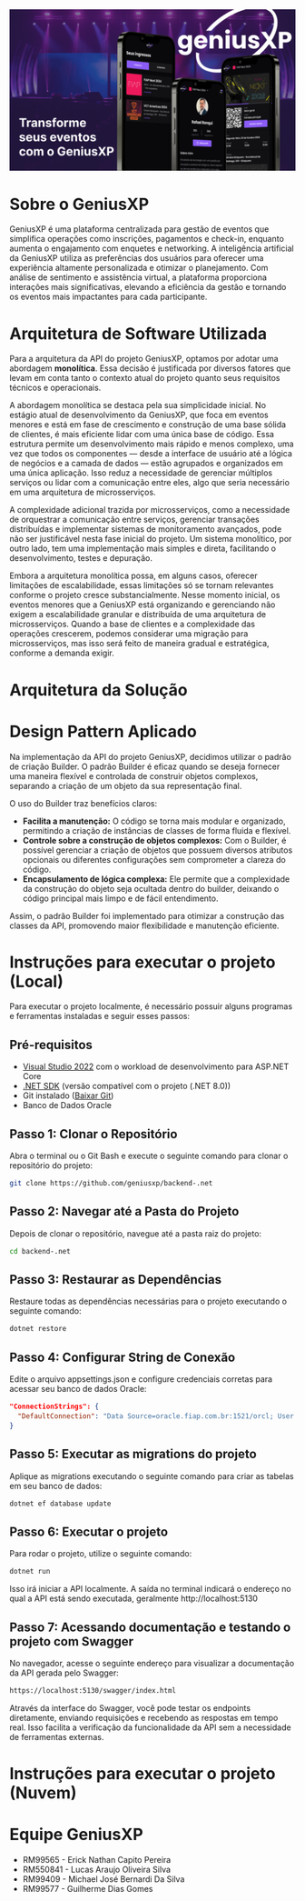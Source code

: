 <img src="https://github.com/geniusxp/backend-.net/blob/main/banner_geniusxp.png">

# Sobre o GeniusXP
GeniusXP é uma plataforma centralizada para gestão de eventos que simplifica operações como inscrições, pagamentos e check-in, enquanto aumenta o engajamento com enquetes e networking. A inteligência artificial da GeniusXP utiliza as preferências dos usuários para oferecer uma experiência altamente personalizada e otimizar o planejamento. Com análise de sentimento e assistência virtual, a plataforma proporciona interações mais significativas, elevando a eficiência da gestão e tornando os eventos mais impactantes para cada participante.

# Arquitetura de Software Utilizada
Para a arquitetura da API do projeto GeniusXP, optamos por adotar uma abordagem **monolítica**. Essa decisão é justificada por diversos fatores que levam em conta tanto o contexto atual do projeto quanto seus requisitos técnicos e operacionais.

A abordagem monolítica se destaca pela sua simplicidade inicial. No estágio atual de desenvolvimento da GeniusXP, que foca em eventos menores e está em fase de crescimento e construção de uma base sólida de clientes, é mais eficiente lidar com uma única base de código. Essa estrutura permite um desenvolvimento mais rápido e menos complexo, uma vez que todos os componentes — desde a interface de usuário até a lógica de negócios e a camada de dados — estão agrupados e organizados em uma única aplicação. Isso reduz a necessidade de gerenciar múltiplos serviços ou lidar com a comunicação entre eles, algo que seria necessário em uma arquitetura de microsserviços.

A complexidade adicional trazida por microsserviços, como a necessidade de orquestrar a comunicação entre serviços, gerenciar transações distribuídas e implementar sistemas de monitoramento avançados, pode não ser justificável nesta fase inicial do projeto. Um sistema monolítico, por outro lado, tem uma implementação mais simples e direta, facilitando o desenvolvimento, testes e depuração.

Embora a arquitetura monolítica possa, em alguns casos, oferecer limitações de escalabilidade, essas limitações só se tornam relevantes conforme o projeto cresce substancialmente. Nesse momento inicial, os eventos menores que a GeniusXP está organizando e gerenciando não exigem a escalabilidade granular e distribuída de uma arquitetura de microsserviços. Quando a base de clientes e a complexidade das operações crescerem, podemos considerar uma migração para microsserviços, mas isso será feito de maneira gradual e estratégica, conforme a demanda exigir.

# Arquitetura da Solução

# Design Pattern Aplicado

Na implementação da API do projeto GeniusXP, decidimos utilizar o padrão de criação Builder. O padrão Builder é eficaz quando se deseja fornecer uma maneira flexível e controlada de construir objetos complexos, separando a criação de um objeto da sua representação final.

O uso do Builder traz benefícios claros:

- **Facilita a manutenção:** O código se torna mais modular e organizado, permitindo a criação de instâncias de classes de forma fluida e flexível.
- **Controle sobre a construção de objetos complexos:** Com o Builder, é possível gerenciar a criação de objetos que possuem diversos atributos opcionais ou diferentes configurações sem comprometer a clareza do código.
- **Encapsulamento de lógica complexa:** Ele permite que a complexidade da construção do objeto seja ocultada dentro do builder, deixando o código principal mais limpo e de fácil entendimento.

Assim, o padrão Builder foi implementado para otimizar a construção das classes da API, promovendo maior flexibilidade e manutenção eficiente.

# Instruções para executar o projeto (Local)
Para executar o projeto localmente, é necessário possuir alguns programas e ferramentas instaladas e seguir esses passos:

## Pré-requisitos
- [Visual Studio 2022](https://visualstudio.microsoft.com/vs/) com o workload de desenvolvimento para ASP.NET Core
- [.NET SDK](https://dotnet.microsoft.com/en-us/download/dotnet) (versão compatível com o projeto (.NET 8.0))
- Git instalado ([Baixar Git](https://git-scm.com/))
- Banco de Dados Oracle

## Passo 1: Clonar o Repositório
Abra o terminal ou o Git Bash e execute o seguinte comando para clonar o repositório do projeto:

```bash
git clone https://github.com/geniusxp/backend-.net
```

## Passo 2: Navegar até a Pasta do Projeto
Depois de clonar o repositório, navegue até a pasta raiz do projeto:

```bash
cd backend-.net
```

## Passo 3: Restaurar as Dependências
Restaure todas as dependências necessárias para o projeto executando o seguinte comando:

```bash
dotnet restore
```
## Passo 4: Configurar String de Conexão
Edite o arquivo appsettings.json e configure credenciais corretas para acessar seu banco de dados Oracle:

```json
"ConnectionStrings": {
  "DefaultConnection": "Data Source=oracle.fiap.com.br:1521/orcl; User Id={Seu usuário}; Password={Sua senha}"
}
```

## Passo 5: Executar as migrations do projeto
Aplique as migrations executando o seguinte comando para criar as tabelas em seu banco de dados:

```bash
dotnet ef database update
```

## Passo 6: Executar o projeto
Para rodar o projeto, utilize o seguinte comando:

```bash
dotnet run
```
Isso irá iniciar a API localmente. A saída no terminal indicará o endereço no qual a API está sendo executada, geralmente http://localhost:5130

## Passo 7: Acessando documentação e testando o projeto com Swagger
No navegador, acesse o seguinte endereço para visualizar a documentação da API gerada pelo Swagger:

```bash
https://localhost:5130/swagger/index.html
```
Através da interface do Swagger, você pode testar os endpoints diretamente, enviando requisições e recebendo as respostas em tempo real. Isso facilita a verificação da funcionalidade da API sem a necessidade de ferramentas externas.

# Instruções para executar o projeto (Nuvem)

# Equipe GeniusXP
- RM99565 - Erick Nathan Capito Pereira
- RM550841 - Lucas Araujo Oliveira Silva
- RM99409 - Michael José Bernardi Da Silva
- RM99577 - Guilherme Dias Gomes
